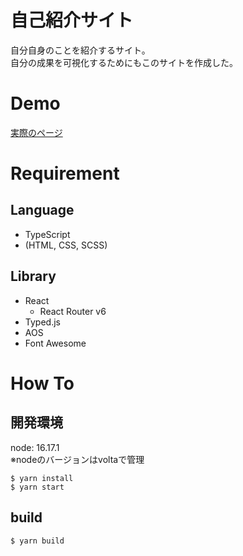 # 自己紹介サイト
自分自身のことを紹介するサイト。<br>
自分の成果を可視化するためにもこのサイトを作成した。

# Demo
[実際のページ](https://fum1h1to.github.io/fum1w3b/)

# Requirement
## Language
- TypeScript
- (HTML, CSS, SCSS)

## Library
- React
  - React Router v6
- Typed.js
- AOS
- Font Awesome

# How To
## 開発環境
  node: 16.17.1<br>
  ※nodeのバージョンはvoltaで管理

  ```
  $ yarn install
  $ yarn start
  ```

## build
  ```
  $ yarn build
  ```